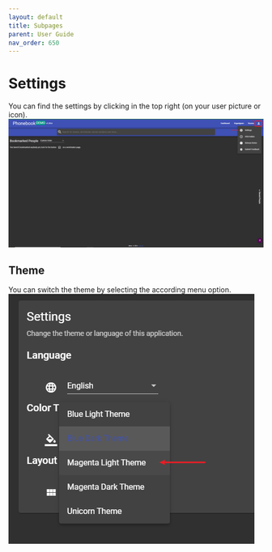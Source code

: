 ```yaml
---
layout: default
title: Subpages
parent: User Guide
nav_order: 650
---
```

# Settings

You can find the settings by clicking in the top right (on your user picture or icon). 
![screenshot of settings menu](media/settings_demo.PNG)

## Theme

You can switch the theme by selecting the according menu option. 
![screenshot of theme switcher](media/theme_demo.png)
